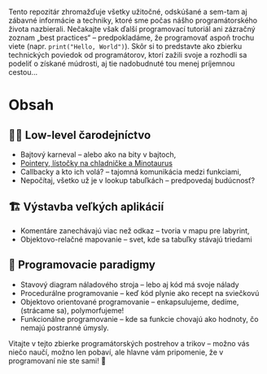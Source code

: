 
Tento repozitár zhromažďuje všetky užitočné, odskúšané a sem-tam aj zábavné informácie a techniky, ktoré sme počas nášho programátorského života nazbierali. Nečakajte však ďalší programovací tutoriál ani zázračný zoznam „best practices“ – predpokladáme, že programovať aspoň trochu viete (napr. ```print("Hello, World")```). Skôr si to predstavte ako zbierku technických poviedok od programátorov, ktorí zažili svoje a rozhodli sa podeliť o získané múdrosti, aj tie nadobudnuté tou menej príjemnou cestou…

# Obsah

## 🧙‍♂️ Low-level čarodejníctvo
- Bajtový karneval – alebo ako na bity v bajtoch,
- [Pointery, lístočky na chladničke a Minotaurus](články/pointery/text.md)
- Callbacky a kto ich volá? – tajomná komunikácia medzi funkciami,
- Nepočítaj, všetko už je v lookup tabuľkách – predpovedaj budúcnosť?

 ## 🏗️ Výstavba veľkých aplikácií
- Komentáre zanechávajú viac než odkaz – tvoria v mapu pre labyrint,
- Objektovo-relačné mapovanie – svet, kde sa tabuľky stávajú triedami

 ## 🧩 Programovacie paradigmy
- Stavový diagram náladového stroja – lebo aj kód má svoje nálady
- Procedurálne programovanie – keď kód plynie ako recept na sviečkovú
- Objektovo orientované programovanie – enkapsulujeme, dedíme, (strácame sa), polymorfujeme!
- Funkcionálne programovanie – kde sa funkcie chovajú ako hodnoty, čo nemajú postranné úmysly.

Vitajte v tejto zbierke programátorských postrehov a trikov – možno vás niečo naučí, možno len pobaví, ale hlavne vám pripomenie, že v programovaní nie ste sami! 🚀